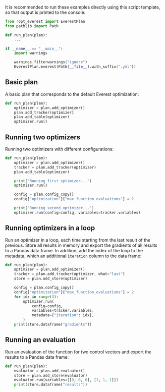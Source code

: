 It is recommended to run these examples directly using this script template, so
that output is printed to the console:

```py
from ropt_everest import EverestPlan
from pathlib import Path

def run_plan(plan):
    ...

if __name__ == "__main__":
    import warnings

    warnings.filterwarnings("ignore")
    EverestPlan.everest(Path(__file__).with_suffix(".yml"))
```

## Basic plan
A basic plan that corresponds to the default Everest optimization:

```py
def run_plan(plan):
    optimizer = plan.add_optimizer()
    plan.add_tracker(optimizer)
    plan.add_table(optimizer)
    optimizer.run()
```

## Running two optimizers
Running two optimizers with different configurations:

```py
def run_plan(plan):
    optimizer = plan.add_optimizer()
    tracker = plan.add_tracker(optimizer)
    plan.add_table(optimizer)

    print("Running first optimizer...")
    optimizer.run()

    config = plan.config_copy()
    config["optimization"]["max_function_evaluations"] = 2

    print("Running second optimizer...")
    optimizer.run(config=config, variables=tracker.variables)
```

## Running optimizers in a loop
Run an optimizer in a loop, each time starting from the last result of the
previous. Store all results in memory and export the gradients of all results to
a Pandas data frame. In addition, add the index of the loop to the metadata,
which an additional `iteration` column to the data frame:

```py
def run_plan(plan):
    optimizer = plan.add_optimizer()
    tracker = plan.add_tracker(optimizer, what="last")
    store = plan.add_store(optimizer)

    config = plan.config_copy()
    config["optimization"]["max_function_evaluations"] = 2
    for idx in range(3):
        optimizer.run(
            config=config,
            variables=tracker.variables,
            metadata={"iteration": idx},
        )
    print(store.dataframe("gradients"))
```

## Running an evaluation
Run an evaluation of the function for two control vectors and export the results
to a Pandas data frame:

```py
def run_plan(plan):
    evaluator = plan.add_evaluator()
    store = plan.add_store(evaluator)
    evaluator.run(variables=[[0, 0, 0], [1, 1, 1]])
    print(store.dataframe("results"))
```